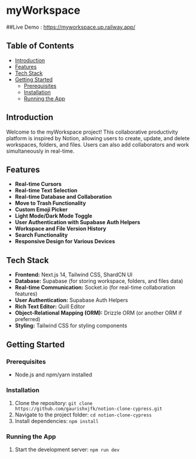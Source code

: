 # myWorkspace

##Live Demo : https://myworkspace.up.railway.app/

## Table of Contents

- [Introduction](#introduction)
- [Features](#features)
- [Tech Stack](#tech-stack)
- [Getting Started](#getting-started)
  - [Prerequisites](#prerequisites)
  - [Installation](#installation)
  - [Running the App](#running-the-app)

## Introduction

Welcome to the myWorkspace project! This collaborative productivity platform is inspired by Notion, allowing users to create, update, and delete workspaces, folders, and files. Users can also add collaborators and work simultaneously in real-time.

## Features

- **Real-time Cursors**
- **Real-time Text Selection**
- **Real-time Database and Collaboration**
- **Move to Trash Functionality**
- **Custom Emoji Picker**
- **Light Mode/Dark Mode Toggle**
- **User Authentication with Supabase Auth Helpers**
- **Workspace and File Version History**
- **Search Functionality**
- **Responsive Design for Various Devices**

## Tech Stack

- **Frontend:** Next.js 14, Tailwind CSS, ShardCN UI
- **Database:** Supabase (for storing workspace, folders, and files data)
- **Real-time Communication:** Socket.io (for real-time collaboration features)
- **User Authentication:** Supabase Auth Helpers
- **Rich Text Editor:** Quill Editor
- **Object-Relational Mapping (ORM):** Drizzle ORM (or another ORM if preferred)
- **Styling:** Tailwind CSS for styling components

## Getting Started

### Prerequisites

- Node.js and npm/yarn installed

### Installation

1. Clone the repository: `git clone https://github.com/gaurishxjfk/notion-clone-cypress.git`
2. Navigate to the project folder: `cd notion-clone-cypress`
3. Install dependencies: `npm install` 

### Running the App

1. Start the development server: `npm run dev` 
